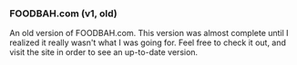 <h3>FOODBAH.com (v1, old)</h3>

An old version of FOODBAH.com. This version was almost complete until I realized it really wasn't what I was going for.
Feel free to check it out, and visit the site in order to see an up-to-date version.